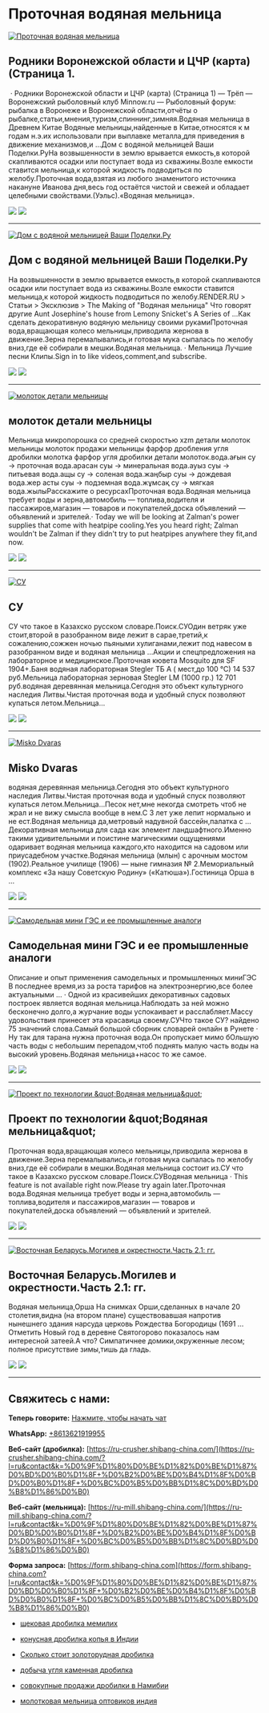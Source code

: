 # Проточная водяная мельница

<a href="https://swt.shibang-china.com/?l=ru&img&k=%D0%9F%D1%80%D0%BE%D1%82%D0%BE%D1%87%D0%BD%D0%B0%D1%8F+%D0%B2%D0%BE%D0%B4%D1%8F%D0%BD%D0%B0%D1%8F+%D0%BC%D0%B5%D0%BB%D1%8C%D0%BD%D0%B8%D1%86%D0%B0" target="_blank">![Проточная водяная мельница](http://static.shibang-china.com/all-800x300/457.jpg)</a>

## Родники Воронежской области и ЦЧР (карта) (Страница 1.
&nbsp;&#0183;&#32;Родники Воронежской области и ЦЧР (карта) (Страница 1) — Трёп — Воронежский рыболовный клуб Minnow.ru — Рыболовный форум: рыбалка в Воронеже и Воронежской области,отчёты о рыбалке,статьи,мнения,туризм,спиннинг,зимняя.Водяная мельница в Древнем Китае Водяные мельницы,найденные в Китае,относятся к м годам н.э.их использовали при выплавке металла,для приведения в движение механизмов,и …Дом с водяной мельницей Ваши Поделки.РуНа возвышенности в землю врывается емкость,в которой скапливаются осадки или поступает вода из скважины.Возле емкости ставится мельница,к которой жидкость подводиться по желобу.Проточная вода,взятая из любого знаменитого источника накануне Иванова дня,весь год остаётся чистой и свежей и обладает целебными свойствами.(Уэльс).&#171;Водяная мельница&#187;.


<a href="https://whatsapp.shibangsoft.com/WhatsApp.php" target="_blank" title="WhatsApp">![](http://static.shibang-china.com/icon/whatsapp.png)</a> <a href="https://swt.shibang-china.com/?l=ru&icon&k=%D0%9F%D1%80%D0%BE%D1%82%D0%BE%D1%87%D0%BD%D0%B0%D1%8F+%D0%B2%D0%BE%D0%B4%D1%8F%D0%BD%D0%B0%D1%8F+%D0%BC%D0%B5%D0%BB%D1%8C%D0%BD%D0%B8%D1%86%D0%B0" target="_blank">![](http://static.shibang-china.com/icon/chat-ru.png)</a>

---

<a href="https://swt.shibang-china.com/?l=ru&img&k=%D0%9F%D1%80%D0%BE%D1%82%D0%BE%D1%87%D0%BD%D0%B0%D1%8F+%D0%B2%D0%BE%D0%B4%D1%8F%D0%BD%D0%B0%D1%8F+%D0%BC%D0%B5%D0%BB%D1%8C%D0%BD%D0%B8%D1%86%D0%B0" target="_blank">![Дом с водяной мельницей Ваши Поделки.Ру](http://static.shibang-china.com/all-800x300/996.jpg)</a>

## Дом с водяной мельницей Ваши Поделки.Ру
На возвышенности в землю врывается емкость,в которой скапливаются осадки или поступает вода из скважины.Возле емкости ставится мельница,к которой жидкость подводиться по желобу.RENDER.RU &gt; Статьи &gt; Эксклюзив &gt; The Making of &quot;Водяная мельница&quot; Что говорят другие Aunt Josephine's house from Lemony Snicket's A Series of …Как сделать декоративную водяную мельницу своими рукамиПроточная вода,вращающая колесо мельницы,приводила жернова в движение.Зерна перемалывались,и готовая мука сыпалась по желобу вниз,где её собирали в мешки.Водяная мельница.&nbsp;&#0183;&#32;Мельница Лучшие песни Клипы.Sign in to like videos,comment,and subscribe.


<a href="https://whatsapp.shibangsoft.com/WhatsApp.php" target="_blank" title="WhatsApp">![](http://static.shibang-china.com/icon/whatsapp.png)</a> <a href="https://swt.shibang-china.com/?l=ru&icon&k=%D0%9F%D1%80%D0%BE%D1%82%D0%BE%D1%87%D0%BD%D0%B0%D1%8F+%D0%B2%D0%BE%D0%B4%D1%8F%D0%BD%D0%B0%D1%8F+%D0%BC%D0%B5%D0%BB%D1%8C%D0%BD%D0%B8%D1%86%D0%B0" target="_blank">![](http://static.shibang-china.com/icon/chat-ru.png)</a>

---

<a href="https://swt.shibang-china.com/?l=ru&img&k=%D0%9F%D1%80%D0%BE%D1%82%D0%BE%D1%87%D0%BD%D0%B0%D1%8F+%D0%B2%D0%BE%D0%B4%D1%8F%D0%BD%D0%B0%D1%8F+%D0%BC%D0%B5%D0%BB%D1%8C%D0%BD%D0%B8%D1%86%D0%B0" target="_blank">![молоток детали мельницы](http://static.shibang-china.com/all-800x300/1278.jpg)</a>

## молоток детали мельницы
Мельница микропорошка со средней скоростью xzm детали молоток мельницы молоток продажи мельницы фарфор дробления угля дробилки молотка фарфор угля дробилки детали молоток.вода.ағын су → проточная вода.арасан суы → минеральная вода.ауыз суы → питьевая вода.ащы су → соленая вода.жаңбыр суы → дождевая вода.жер асты суы → подземная вода.жұмсақ су → мягкая вода.жылыРасскажите о ресурсахПроточная вода.Водяная мельница требует воды и зерна,автомобиль — топлива,водителя и пассажиров,магазин — товаров и покупателей,доска объявлений — объявлений и зрителей.&#183; Today we will be looking at Zalman's power supplies that come with heatpipe cooling.Yes you heard right; Zalman wouldn't be Zalman if they didn't try to put heatpipes anywhere they fit,and now.


<a href="https://whatsapp.shibangsoft.com/WhatsApp.php" target="_blank" title="WhatsApp">![](http://static.shibang-china.com/icon/whatsapp.png)</a> <a href="https://swt.shibang-china.com/?l=ru&icon&k=%D0%9F%D1%80%D0%BE%D1%82%D0%BE%D1%87%D0%BD%D0%B0%D1%8F+%D0%B2%D0%BE%D0%B4%D1%8F%D0%BD%D0%B0%D1%8F+%D0%BC%D0%B5%D0%BB%D1%8C%D0%BD%D0%B8%D1%86%D0%B0" target="_blank">![](http://static.shibang-china.com/icon/chat-ru.png)</a>

---

<a href="https://swt.shibang-china.com/?l=ru&img&k=%D0%9F%D1%80%D0%BE%D1%82%D0%BE%D1%87%D0%BD%D0%B0%D1%8F+%D0%B2%D0%BE%D0%B4%D1%8F%D0%BD%D0%B0%D1%8F+%D0%BC%D0%B5%D0%BB%D1%8C%D0%BD%D0%B8%D1%86%D0%B0" target="_blank">![СУ](http://static.shibang-china.com/all-800x300/44.jpg)</a>

## СУ
СУ что такое в Казахско русском словаре.Поиск.СУОдин ветряк уже стоит,второй в разобранном виде лежит в сарае,третий,к сожалению,сожжен ночью пьяными хулиганами,лежит под навесом в разобранном виде и водяная мельница …Акции и спецпредложения на лабораторное и медицинское.Проточная кювета Mosquito для SF 1904+.Баня водяная лабораторная Stegler ТБ А ( мест,до 100 &#176;С) 14 537 руб.Мельница лабораторная зерновая Stegler LM (1000 гр.) 12 701 руб.водяная деревянная мельница.Сегодня это объект культурного наследия Литвы.Чистая проточная вода и удобный спуск позволяют купаться летом.Мельница…


<a href="https://whatsapp.shibangsoft.com/WhatsApp.php" target="_blank" title="WhatsApp">![](http://static.shibang-china.com/icon/whatsapp.png)</a> <a href="https://swt.shibang-china.com/?l=ru&icon&k=%D0%9F%D1%80%D0%BE%D1%82%D0%BE%D1%87%D0%BD%D0%B0%D1%8F+%D0%B2%D0%BE%D0%B4%D1%8F%D0%BD%D0%B0%D1%8F+%D0%BC%D0%B5%D0%BB%D1%8C%D0%BD%D0%B8%D1%86%D0%B0" target="_blank">![](http://static.shibang-china.com/icon/chat-ru.png)</a>

---

<a href="https://swt.shibang-china.com/?l=ru&img&k=%D0%9F%D1%80%D0%BE%D1%82%D0%BE%D1%87%D0%BD%D0%B0%D1%8F+%D0%B2%D0%BE%D0%B4%D1%8F%D0%BD%D0%B0%D1%8F+%D0%BC%D0%B5%D0%BB%D1%8C%D0%BD%D0%B8%D1%86%D0%B0" target="_blank">![Misko Dvaras](http://static.shibang-china.com/all-800x300/241.jpg)</a>

## Misko Dvaras
водяная деревянная мельница.Сегодня это объект культурного наследия Литвы.Чистая проточная вода и удобный спуск позволяют купаться летом.Мельница…Песок нет,мне некогда смотреть чтоб не жрал и не вижу смысла вообще в нем.С 3 лет уже лепит нормально и не ест.Водяная мельница да,метровый надувной бассейн,палатка с …Декоративная мельница для сада как элемент ландшафтного.Именно такими удивительными и поистине магическими ощущениями одаривает водяная мельница каждого,кто находится на садовом или приусадебном участке.Водяная мельница (млын) с арочным мостом (1902).Реальное училище (1906) — ныне гимназия № 2.Мемориальный комплекс &#171;За нашу Советскую Родину&#187; (&#171;Катюша&#187;).Гостиница Орша в …


<a href="https://whatsapp.shibangsoft.com/WhatsApp.php" target="_blank" title="WhatsApp">![](http://static.shibang-china.com/icon/whatsapp.png)</a> <a href="https://swt.shibang-china.com/?l=ru&icon&k=%D0%9F%D1%80%D0%BE%D1%82%D0%BE%D1%87%D0%BD%D0%B0%D1%8F+%D0%B2%D0%BE%D0%B4%D1%8F%D0%BD%D0%B0%D1%8F+%D0%BC%D0%B5%D0%BB%D1%8C%D0%BD%D0%B8%D1%86%D0%B0" target="_blank">![](http://static.shibang-china.com/icon/chat-ru.png)</a>

---

<a href="https://swt.shibang-china.com/?l=ru&img&k=%D0%9F%D1%80%D0%BE%D1%82%D0%BE%D1%87%D0%BD%D0%B0%D1%8F+%D0%B2%D0%BE%D0%B4%D1%8F%D0%BD%D0%B0%D1%8F+%D0%BC%D0%B5%D0%BB%D1%8C%D0%BD%D0%B8%D1%86%D0%B0" target="_blank">![Самодельная мини ГЭС и ее промышленные аналоги](http://static.shibang-china.com/all-800x300/860.jpg)</a>

## Самодельная мини ГЭС и ее промышленные аналоги
Описание и опыт применения самодельных и промышленных миниГЭС В последнее время,из за роста тарифов на электроэнергию,все более актуальными …&nbsp;&#0183;&#32;Одной из красивейших декоративных садовых построек является водяная мельница.Наблюдать за ней можно бесконечно долго,а журчание воды успокаивает и расслабляет.Массу удовольствия принесет эта красавица своему.СУЧто такое СУ? найдено 75 значений слова.Самый большой сборник словарей онлайн в Рунете&nbsp;&#0183;&#32;Ну так для тарана нужна проточная вода.Он пропускает мимо бОльшую часть воды с небольшим перепадом,чтоб поднять малую часть воды на высокий уровень.Водяная мельница+насос то же самое.


<a href="https://whatsapp.shibangsoft.com/WhatsApp.php" target="_blank" title="WhatsApp">![](http://static.shibang-china.com/icon/whatsapp.png)</a> <a href="https://swt.shibang-china.com/?l=ru&icon&k=%D0%9F%D1%80%D0%BE%D1%82%D0%BE%D1%87%D0%BD%D0%B0%D1%8F+%D0%B2%D0%BE%D0%B4%D1%8F%D0%BD%D0%B0%D1%8F+%D0%BC%D0%B5%D0%BB%D1%8C%D0%BD%D0%B8%D1%86%D0%B0" target="_blank">![](http://static.shibang-china.com/icon/chat-ru.png)</a>

---

<a href="https://swt.shibang-china.com/?l=ru&img&k=%D0%9F%D1%80%D0%BE%D1%82%D0%BE%D1%87%D0%BD%D0%B0%D1%8F+%D0%B2%D0%BE%D0%B4%D1%8F%D0%BD%D0%B0%D1%8F+%D0%BC%D0%B5%D0%BB%D1%8C%D0%BD%D0%B8%D1%86%D0%B0" target="_blank">![Проект по технологии &amp;quot;Водяная мельница&amp;quot;](http://static.shibang-china.com/all-800x300/1028.jpg)</a>

## Проект по технологии &amp;quot;Водяная мельница&amp;quot;
Проточная вода,вращающая колесо мельницы,приводила жернова в движение.Зерна перемалывались,и готовая мука сыпалась по желобу вниз,где её собирали в мешки.Водяная мельница состоит из.СУ что такое в Казахско русском словаре.Поиск.СУВодяная мельница&nbsp;&#0183;&#32;This feature is not available right now.Please try again later.Проточная вода.Водяная мельница требует воды и зерна,автомобиль — топлива,водителя и пассажиров,магазин — товаров и покупателей,доска объявлений — объявлений и зрителей.


<a href="https://whatsapp.shibangsoft.com/WhatsApp.php" target="_blank" title="WhatsApp">![](http://static.shibang-china.com/icon/whatsapp.png)</a> <a href="https://swt.shibang-china.com/?l=ru&icon&k=%D0%9F%D1%80%D0%BE%D1%82%D0%BE%D1%87%D0%BD%D0%B0%D1%8F+%D0%B2%D0%BE%D0%B4%D1%8F%D0%BD%D0%B0%D1%8F+%D0%BC%D0%B5%D0%BB%D1%8C%D0%BD%D0%B8%D1%86%D0%B0" target="_blank">![](http://static.shibang-china.com/icon/chat-ru.png)</a>

---

<a href="https://swt.shibang-china.com/?l=ru&img&k=%D0%9F%D1%80%D0%BE%D1%82%D0%BE%D1%87%D0%BD%D0%B0%D1%8F+%D0%B2%D0%BE%D0%B4%D1%8F%D0%BD%D0%B0%D1%8F+%D0%BC%D0%B5%D0%BB%D1%8C%D0%BD%D0%B8%D1%86%D0%B0" target="_blank">![Восточная Беларусь.Могилев и окрестности.Часть 2.1: гг.](http://static.shibang-china.com/all-800x300/1279.jpg)</a>

## Восточная Беларусь.Могилев и окрестности.Часть 2.1: гг.
Водяная мельница,Орша На снимках Орши,сделанных в начале 20 столетия,видна (на втором плане) существовавшая напротив нынешнего здания нарсуда церковь Рождества Богородицы (1691 …Отметить Новый год в деревне Святогорово показалось нам интересной затеей.А что? Симпатичнее домики,окруженные лесом; полное присутствие зимы,тишь да гладь.

<a href="https://whatsapp.shibangsoft.com/WhatsApp.php" target="_blank" title="WhatsApp">![](http://static.shibang-china.com/icon/whatsapp.png)</a> <a href="https://swt.shibang-china.com/?l=ru&icon&k=%D0%9F%D1%80%D0%BE%D1%82%D0%BE%D1%87%D0%BD%D0%B0%D1%8F+%D0%B2%D0%BE%D0%B4%D1%8F%D0%BD%D0%B0%D1%8F+%D0%BC%D0%B5%D0%BB%D1%8C%D0%BD%D0%B8%D1%86%D0%B0" target="_blank">![](http://static.shibang-china.com/icon/chat-ru.png)</a>

---
## Свяжитесь с нами:

**Теперь говорите:** [Нажмите, чтобы начать чат](https://swt.shibang-china.com?l=ru&contact&k=%D0%9F%D1%80%D0%BE%D1%82%D0%BE%D1%87%D0%BD%D0%B0%D1%8F+%D0%B2%D0%BE%D0%B4%D1%8F%D0%BD%D0%B0%D1%8F+%D0%BC%D0%B5%D0%BB%D1%8C%D0%BD%D0%B8%D1%86%D0%B0)

**WhatsApp:**  [+8613621919955](https://whatsapp.shibangsoft.com/WhatsApp.php)

**Веб-сайт (дробилка):** [https://ru-crusher.shibang-china.com/](https://ru-crusher.shibang-china.com/?l=ru&contact&k=%D0%9F%D1%80%D0%BE%D1%82%D0%BE%D1%87%D0%BD%D0%B0%D1%8F+%D0%B2%D0%BE%D0%B4%D1%8F%D0%BD%D0%B0%D1%8F+%D0%BC%D0%B5%D0%BB%D1%8C%D0%BD%D0%B8%D1%86%D0%B0)

**Веб-сайт (мельница):** [https://ru-mill.shibang-china.com/](https://ru-mill.shibang-china.com/?l=ru&contact&k=%D0%9F%D1%80%D0%BE%D1%82%D0%BE%D1%87%D0%BD%D0%B0%D1%8F+%D0%B2%D0%BE%D0%B4%D1%8F%D0%BD%D0%B0%D1%8F+%D0%BC%D0%B5%D0%BB%D1%8C%D0%BD%D0%B8%D1%86%D0%B0)

**Форма запроса:** [https://form.shibang-china.com](https://form.shibang-china.com?l=ru&contact&k=%D0%9F%D1%80%D0%BE%D1%82%D0%BE%D1%87%D0%BD%D0%B0%D1%8F+%D0%B2%D0%BE%D0%B4%D1%8F%D0%BD%D0%B0%D1%8F+%D0%BC%D0%B5%D0%BB%D1%8C%D0%BD%D0%B8%D1%86%D0%B0)

* [щековая дробилка мемилих](../132/%D1%89%D0%B5%D0%BA%D0%BE%D0%B2%D0%B0%D1%8F%20%D0%B4%D1%80%D0%BE%D0%B1%D0%B8%D0%BB%D0%BA%D0%B0%20%D0%BC%D0%B5%D0%BC%D0%B8%D0%BB%D0%B8%D1%85.md)

* [конусная дробилка копья в Индии](../133/%D0%BA%D0%BE%D0%BD%D1%83%D1%81%D0%BD%D0%B0%D1%8F%20%D0%B4%D1%80%D0%BE%D0%B1%D0%B8%D0%BB%D0%BA%D0%B0%20%D0%BA%D0%BE%D0%BF%D1%8C%D1%8F%20%D0%B2%20%D0%98%D0%BD%D0%B4%D0%B8%D0%B8.md)

* [Сколько стоит золоторудная дробилка](../133/%D0%A1%D0%BA%D0%BE%D0%BB%D1%8C%D0%BA%D0%BE%20%D1%81%D1%82%D0%BE%D0%B8%D1%82%20%D0%B7%D0%BE%D0%BB%D0%BE%D1%82%D0%BE%D1%80%D1%83%D0%B4%D0%BD%D0%B0%D1%8F%20%D0%B4%D1%80%D0%BE%D0%B1%D0%B8%D0%BB%D0%BA%D0%B0.md)

* [добыча угля каменная дробилка](../133/%D0%B4%D0%BE%D0%B1%D1%8B%D1%87%D0%B0%20%D1%83%D0%B3%D0%BB%D1%8F%20%D0%BA%D0%B0%D0%BC%D0%B5%D0%BD%D0%BD%D0%B0%D1%8F%20%D0%B4%D1%80%D0%BE%D0%B1%D0%B8%D0%BB%D0%BA%D0%B0.md)

* [совокупные продажи дробилки в Намибии](../134/%D1%81%D0%BE%D0%B2%D0%BE%D0%BA%D1%83%D0%BF%D0%BD%D1%8B%D0%B5%20%D0%BF%D1%80%D0%BE%D0%B4%D0%B0%D0%B6%D0%B8%20%D0%B4%D1%80%D0%BE%D0%B1%D0%B8%D0%BB%D0%BA%D0%B8%20%D0%B2%20%D0%9D%D0%B0%D0%BC%D0%B8%D0%B1%D0%B8%D0%B8.md)

* [молотковая мельница оптовиков индия](../134/%D0%BC%D0%BE%D0%BB%D0%BE%D1%82%D0%BA%D0%BE%D0%B2%D0%B0%D1%8F%20%D0%BC%D0%B5%D0%BB%D1%8C%D0%BD%D0%B8%D1%86%D0%B0%20%D0%BE%D0%BF%D1%82%D0%BE%D0%B2%D0%B8%D0%BA%D0%BE%D0%B2%20%D0%B8%D0%BD%D0%B4%D0%B8%D1%8F.md)
